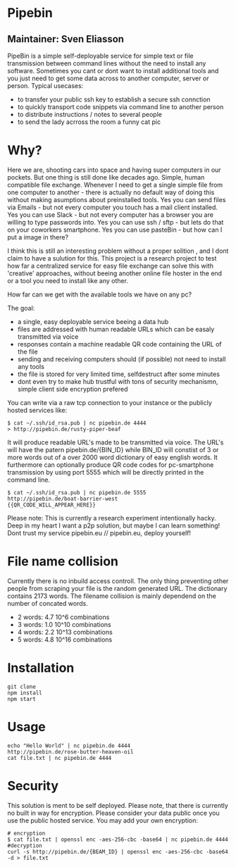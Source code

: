 
# Pipebin
## Maintainer: Sven Eliasson 

PipeBin is a simple self-deployable service for simple text or file transmission between 
command lines without the need to install any software. Sometimes you cant or dont want 
to install additional tools and you just need to get some data across to another computer,
server or person. Typical usecases: 
- to transfer your public ssh key to establish a secure ssh connction
- to quickly transport code snippets via command line to another person
- to distribute instructions / notes to several people
- to send the lady acrross the room a funny cat pic 

# Why? 
Here we are, shooting cars into space and having super computers in our pockets. But one 
thing is still done like decades ago. Simple, human compatible file exchange. Whenever I
need to get a single simple file from one computer to another - there is actually no
default way of doing this without making asumptions about preinstalled tools. 
Yes you can send files via Emails - but not every computer you touch has a mail client installed.
Yes you can use Slack - but not every computer has a browser you are willing to type passwords into. 
Yes you can use ssh / sftp - but lets do that on your coworkers smartphone. 
Yes you can use pasteBin - but how can I put a image in there? 

I think this is still an interesting problem without a proper solition , and I dont claim 
to have a sulution for this.  This project is a research project to test how far a centralized
service for easy file exchange can solve this with 'creative' approaches, without beeing
another online file hoster in the end or a tool you need to install like any other. 

How far can we get with the available tools we have on any pc? 


The goal: 
- a single, easy deployable service beeing a data hub
- files are addressed with human readable URLs which can be easaly transmitted via voice
- responses contain a machine readable QR code containing the URL of the file 
- sending and receiving computers should (if possible) not need to install any tools
- the file is stored for very limited time, selfdestruct after some minutes
- dont even try to make hub trustful with tons of security mechanismn, simple client side encryption prefered

You can write via a raw tcp connection to your instance or the publicly hosted services like: 
```
$ cat ~/.ssh/id_rsa.pub | nc pipebin.de 4444 
> http://pipebin.de/rusty-piper-beaf
```
It will produce readable URL's made to be transmitted via voice. The URL's will have the patern pipebin.de/{BIN_ID} while BIN_ID will constist of 3 or more words out of a over 2000 word dictionary of easy english words. It furthermore can optionally produce QR code codes for pc-smartphone transmission by using port 5555 which will be directly printed in the command line. 

```
$ cat ~/.ssh/id_rsa.pub | nc pipebin.de 5555
http://pipebin.de/boat-barrier-west
{{QR_CODE_WILL_APPEAR_HERE}}
```

Please note: This is currently a research experiment intentionally hacky.
Deep in my heart I want a p2p solution, but maybe I can learn something!
Dont trust my service pipebin.eu // pipebin.eu, deploy yourself! 

# File name collision 
Currently there is no inbuild access controll. The only thing preventing other people from scraping your file 
is the random generated URL. The dictionary contains 2173 words. The filename collision 
is mainly dependend on the number of concated words. 

- 2 words: 4.7 10^6  combinations 
- 3 words: 1.0 10^10 combinations 
- 4 words: 2.2 10^13 combinations 
- 5 words: 4.8 10^16 combinations

# Installation
```
git clone 
npm install 
npm start
```

# Usage
```
echo "Hello World" | nc pipebin.de 4444 
http://pipebin.de/rose-butter-heaven-oil
cat file.txt | nc pipebin.de 4444
```

# Security
This solution is ment to be self deployed. Please note, that there is currently no built in way for encryption. 
Please consider your data public once you use the public hosted service. 
You may add your own encryption: 

```
# encryption
$ cat file.txt | openssl enc -aes-256-cbc -base64 | nc pipebin.de 4444
#decryption
curl -s http://pipebin.de/{BEAM_ID} | openssl enc -aes-256-cbc -base64 -d > file.txt
```




